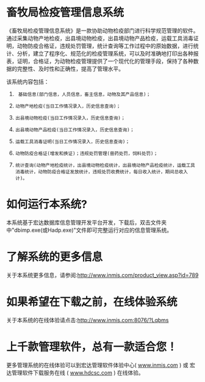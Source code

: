 # 畜牧局检疫管理信息系统

   《畜牧局检疫管理信息系统》是一款协助动物检疫部门进行科学规范管理的软件。 通过采集动物产地检疫，出县境动物检疫，出县境动物产品检疫，运载工具消毒证明，动物防疫合格证，违规处罚管理，统计查询等工作过程中的原始数据，进行统计、分析，建立了程序化、规范化的检疫管理系统，可以及时准确地打印出各种报表，证明，合格证，为动物检疫管理提供了一个现代化的管理手段，保持了各种数据的完整性、及时性和正确性，提高了管理水平。
   
该系统内容包括：

1.      基础信息(部门信息，人员信息，畜主信息，动物及其产品信息)；

2.     动物产地检疫(当日工作情况录入，历史信息查询)；

3.     出县境动物检疫(当日工作情况录入，历史信息查询)；

4.     出县境动物产品检疫(当日工作情况录入，历史信息查询)；

5.     运载工具消毒证明(当日工作情况录入，历史信息查询)；

6.     动物防疫合格证(增发和换证)；违规处罚管理(兽药处罚，饲料处罚)；

7.     统计查询(动物产地检疫统计，出县境动物检疫统计，出县境动物产品检疫统计，运载工具消毒统计，动物防疫合格证发放统计，违规处罚收费统计，每日收入统计，期间总收入计)。

# 如何运行本系统?

本系统基于宏达数据库信息管理开发平台开发，下载后，双击文件夹中"dbimp.exe(或Hadp.exe)"文件即可完整运行对应的信息管理系统。

# 了解系统的更多信息

关于本系统更多信息，请参阅:http://www.inmis.com/product_view.asp?id=789

# 如果希望在下载之前，在线体验系统

关于本系统的在线体验请点击:http://www.inmis.com:8076/?Lqbms

# 上千款管理软件，总有一款适合您！

更多管理系统的在线体验可以到宏达管理软件体验中心( www.inmis.com ) 或 宏达管理软件下载服务在线 ( www.hdcsc.com ) 在线体验。

